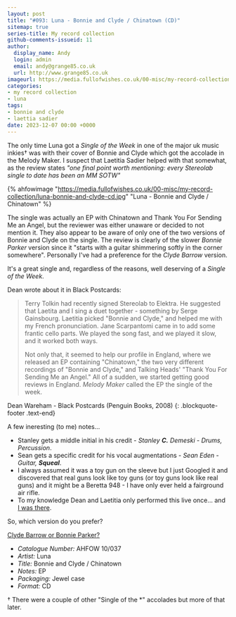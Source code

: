 ```yaml
---
layout: post
title: "#093: Luna - Bonnie and Clyde / Chinatown (CD)"
sitemap: true
series-title: My record collection
github-comments-issueid: 11
author:
  display_name: Andy
  login: admin
  email: andy@grange85.co.uk
  url: http://www.grange85.co.uk
imageurl: https://media.fullofwishes.co.uk/00-misc/my-record-collection/luna-bonnie-and-clyde-cd.jpg
categories:
- my record collection
- luna
tags:
- bonnie and clyde
- laettia sadier
date: 2023-12-07 00:00 +0000
---
```

The only time Luna got a _Single of the Week_ in one of the major uk music inkies&dagger; was with their cover of Bonnie and Clyde which got the accolade in the Melody Maker. I suspect that Laetitia Sadier helped with that somewhat, as the review states _"one final point worth mentioning: every Stereolab single to date has been an MM SOTW"_

{% ahfowimage "https://media.fullofwishes.co.uk/00-misc/my-record-collection/luna-bonnie-and-clyde-cd.jpg" "Luna - Bonnie and Clyde / Chinatown" %}

The single was actually an EP with Chinatown and Thank You For Sending Me an Angel, but the reviewer was either unaware or decided to not mention it. They also appear to be aware of only one of the two versions of Bonnie and Clyde on the single. The review is clearly of the slower _Bonnie Parker_ version since it "starts with a guitar shimmering softly in the corner somewhere". Personally I've had a preference for the _Clyde Barrow_ version.

It's a great single and, regardless of the reasons, well deserving of a _Single of the Week_.

<!--more-->

Dean wrote about it in Black Postcards:

> Terry Tolkin had recently signed Stereolab to Elektra. He suggested that Laetita and I sing a duet together - something by Serge Gainsbourg. Laetitia picked "Bonnie and Clyde," and helped me with my French pronunciation. Jane Scarpantomi came in to add some frantic cello parts. We played the song fast, and we played it slow, and it worked both ways.
> 
> Not only that, it seemed to help our profile in England, where we released an EP containing "Chinatown," the two very different recordings of "Bonnie and Clyde," and Talking Heads' "Thank You For Sending Me an Angel." All of a sudden, we started getting good reviews in England. _Melody Maker_ called the EP the single of the week.

Dean Wareham - Black Postcards (Penguin Books, 2008)
{: .blockquote-footer .text-end}

A few ineresting (to me) notes...

 - Stanley gets a middle initial in his credit - _Stanley **C.** Demeski - Drums, Percussion_.
 - Sean gets a specific credit for his vocal augmentations - _Sean Eden - Guitar, **Squeal**_.
 - I always assumed it was a toy gun on the sleeve but I just Googled it and discovered that real guns look like toy guns (or toy guns look like real guns) and it might be a Beretta 948 - I have only ever held a fairground air rifle.
 - To my knowledge Dean and Laetitia only performed this live once... and [I was there](/2021/05/10/audio-full-show-luna-borderline/).

So, which version do you prefer? 
<p class="text-center"><a class="btn btn-primary" href="https://forms.gle/pkomT67c4i53a3Y28" role="button">Clyde Barrow or Bonnie Parker?</a></p>


 - *Catalogue Number:* AHFOW 10/037
 - *Artist:* Luna
 - *Title:* Bonnie and Clyde / Chinatown
 - *Notes:* EP
 - *Packaging:* Jewel case 
 - *Format:* CD

&dagger; There were a couple of other "Single of the \*"  accolades but more of that later.
